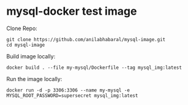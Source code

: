 # mysql-docker test image

Clone Repo:
```
git clone https://github.com/anilabhabaral/mysql-image.git
cd mysql-image
```

Build image locally:
```
docker build . --file my-mysql/Dockerfile --tag mysql_img:latest
```
Run the image locally:
```
docker run -d -p 3306:3306 --name my-mysql -e MYSQL_ROOT_PASSWORD=supersecret mysql_img:latest
```
